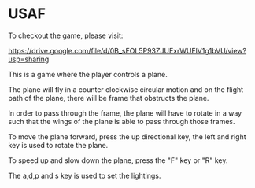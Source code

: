 # USAF

To checkout the game, please visit:

https://drive.google.com/file/d/0B_sFOL5P93ZJUExrWUFlV1g1bVU/view?usp=sharing

This is a game where the player controls a plane. 

The plane will fly in a counter clockwise circular motion and on the flight path of the plane, there will be frame that obstructs the plane.

In order to pass through the frame, the plane will have to rotate in a way such that the wings of the plane is able to pass through those frames.

To move the plane forward, press the up directional key, the left and right key is used to rotate the plane.

To speed up and slow down the plane, press the "F" key or "R" key.

The a,d,p and s key is used to set the lightings.
